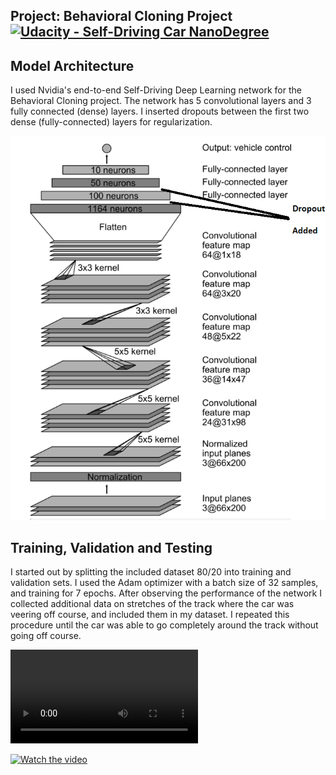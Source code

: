 ## Project: Behavioral Cloning Project [![Udacity - Self-Driving Car NanoDegree](https://s3.amazonaws.com/udacity-sdc/github/shield-carnd.svg)](http://www.udacity.com/drive)

Model Architecture
---
I used Nvidia's end-to-end Self-Driving Deep Learning network for the Behavioral Cloning project. The network has 5 convolutional layers and 3 fully connected (dense) layers. I inserted dropouts between the first two dense (fully-connected) layers for regularization.

![network](https://github.com/calvinhobbes119/BehavioralCloning/blob/master/DriveNetwork.png) 

Training, Validation and Testing
---
I started out by splitting the included dataset  80/20 into training and validation sets. I used the Adam optimizer with a batch size of 32 samples, and training for 7 epochs. After observing the performance of the network I collected additional data on stretches of the track where the car was veering off course, and included them in my dataset. I repeated this procedure until the car was able to go completely around the track without going off course.

![drive video](https://github.com/calvinhobbes119/BehavioralCloning/blob/master/run1.mp4) 

[![Watch the video](https://img.youtube.com/vi/T-D1KVIuvjA/0.jpg)](https://github.com/calvinhobbes119/BehavioralCloning/blob/master/run1.mp4)

